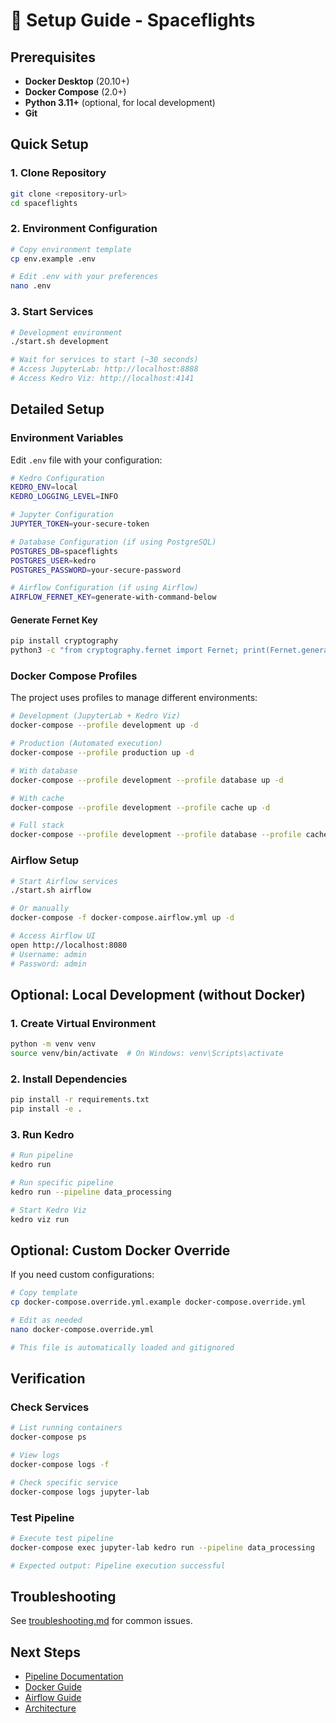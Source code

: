 # 🚀 Setup Guide - Spaceflights

## Prerequisites

- **Docker Desktop** (20.10+)
- **Docker Compose** (2.0+)
- **Python 3.11+** (optional, for local development)
- **Git**

## Quick Setup

### 1. Clone Repository

```bash
git clone <repository-url>
cd spaceflights
```

### 2. Environment Configuration

```bash
# Copy environment template
cp env.example .env

# Edit .env with your preferences
nano .env
```

### 3. Start Services

```bash
# Development environment
./start.sh development

# Wait for services to start (~30 seconds)
# Access JupyterLab: http://localhost:8888
# Access Kedro Viz: http://localhost:4141
```

## Detailed Setup

### Environment Variables

Edit `.env` file with your configuration:

```bash
# Kedro Configuration
KEDRO_ENV=local
KEDRO_LOGGING_LEVEL=INFO

# Jupyter Configuration  
JUPYTER_TOKEN=your-secure-token

# Database Configuration (if using PostgreSQL)
POSTGRES_DB=spaceflights
POSTGRES_USER=kedro
POSTGRES_PASSWORD=your-secure-password

# Airflow Configuration (if using Airflow)
AIRFLOW_FERNET_KEY=generate-with-command-below
```

#### Generate Fernet Key

```bash
pip install cryptography
python3 -c "from cryptography.fernet import Fernet; print(Fernet.generate_key().decode())"
```

### Docker Compose Profiles

The project uses profiles to manage different environments:

```bash
# Development (JupyterLab + Kedro Viz)
docker-compose --profile development up -d

# Production (Automated execution)
docker-compose --profile production up -d

# With database
docker-compose --profile development --profile database up -d

# With cache
docker-compose --profile development --profile cache up -d

# Full stack
docker-compose --profile development --profile database --profile cache up -d
```

### Airflow Setup

```bash
# Start Airflow services
./start.sh airflow

# Or manually
docker-compose -f docker-compose.airflow.yml up -d

# Access Airflow UI
open http://localhost:8080
# Username: admin
# Password: admin
```

## Optional: Local Development (without Docker)

### 1. Create Virtual Environment

```bash
python -m venv venv
source venv/bin/activate  # On Windows: venv\Scripts\activate
```

### 2. Install Dependencies

```bash
pip install -r requirements.txt
pip install -e .
```

### 3. Run Kedro

```bash
# Run pipeline
kedro run

# Run specific pipeline
kedro run --pipeline data_processing

# Start Kedro Viz
kedro viz run
```

## Optional: Custom Docker Override

If you need custom configurations:

```bash
# Copy template
cp docker-compose.override.yml.example docker-compose.override.yml

# Edit as needed
nano docker-compose.override.yml

# This file is automatically loaded and gitignored
```

## Verification

### Check Services

```bash
# List running containers
docker-compose ps

# View logs
docker-compose logs -f

# Check specific service
docker-compose logs jupyter-lab
```

### Test Pipeline

```bash
# Execute test pipeline
docker-compose exec jupyter-lab kedro run --pipeline data_processing

# Expected output: Pipeline execution successful
```

## Troubleshooting

See [troubleshooting.md](./troubleshooting.md) for common issues.

## Next Steps

- [Pipeline Documentation](./pipelines.md)
- [Docker Guide](./docker.md)
- [Airflow Guide](./airflow.md)
- [Architecture](../ARCHITECTURE.md)

